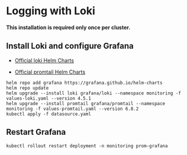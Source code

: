 # Logging with Loki

**This installation is required only once per cluster.**

## Install Loki and configure Grafana

* [Official loki Helm Charts](https://artifacthub.io/packages/helm/grafana/loki)

* [Official promtail Helm Charts](https://artifacthub.io/packages/helm/grafana/promtail)

```shell
helm repo add grafana https://grafana.github.io/helm-charts
helm repo update
helm upgrade --install loki grafana/loki --namespace monitoring -f values-loki.yaml --version 4.5.1
helm upgrade --install promtail grafana/promtail --namespace monitoring -f values-promtail.yaml --version 6.8.2
kubectl apply -f datasource.yaml
```

## Restart Grafana

```shell
kubectl rollout restart deployment -n monitoring prom-grafana
```
